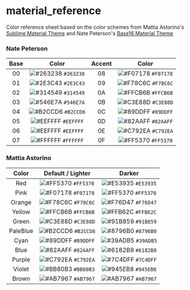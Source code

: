 # material_reference

Color reference sheet based on the color schemes from Mattia Astorino's [Sublime Material Theme](https://github.com/equinusocio/material-theme) and Nate Peterson's [Base16 Material Theme](https://github.com/ntpeters/base16-materialtheme-scheme)

### Nate Peterson

| Base | Color | Accent | Color |
|:-:|:--:|:-:|:--:|
| 00 |![#263238](https://place-hold.it/45x15/263238/000000?text=+) `#263238` | 08 |![#F07178](https://place-hold.it/45x15/F07178/000000?text=+) `#F07178` |
| 01 |![#2E3C43](https://place-hold.it/45x15/2E3C43/000000?text=+) `#2E3C43` | 09 |![#F78C6C](https://place-hold.it/45x15/F78C6C/000000?text=+) `#F78C6C` |
| 02 |![#314549](https://place-hold.it/45x15/314549/000000?text=+) `#314549` | 0A |![#FFCB6B](https://place-hold.it/45x15/FFCB6B/000000?text=+) `#FFCB6B` |
| 03 |![#546E7A](https://place-hold.it/45x15/546E7A/000000?text=+) `#546E7A` | 0B |![#C3E88D](https://place-hold.it/45x15/C3E88D/000000?text=+) `#C3E88D` |
| 04 |![#B2CCD6](https://place-hold.it/45x15/B2CCD6/000000?text=+) `#B2CCD6` | 0C |![#89DDFF](https://place-hold.it/45x15/89DDFF/000000?text=+) `#89DDFF` |
| 05 |![#EEFFFF](https://place-hold.it/45x15/EEFFFF/000000?text=+) `#EEFFFF` | 0D |![#82AAFF](https://place-hold.it/45x15/82AAFF/000000?text=+) `#82AAFF` |
| 06 |![#EEFFFF](https://place-hold.it/45x15/EEFFFF/000000?text=+) `#EEFFFF` | 0E |![#C792EA](https://place-hold.it/45x15/C792EA/000000?text=+) `#C792EA` |
| 07 |![#FFFFFF](https://place-hold.it/45x15/FFFFFF/000000?text=+) `#FFFFFF` | 0F |![#FF5370](https://place-hold.it/45x15/FF5370/000000?text=+) `#FF5370` |

### Mattia Astorino 
| Color      | Default / Lighter |  Darker    |
|:-:|:--:|:--:|
| Red    | ![#FF5370](https://place-hold.it/45x15/FF5370/000000?text=+) `#FF5370` | ![#E53935](https://place-hold.it/45x15/E53935/000000?text=+) `#E53935` |
| Pink   | ![#F07178](https://place-hold.it/45x15/F07178/000000?text=+) `#F07178` | ![#FF5370](https://place-hold.it/45x15/FF5370/000000?text=+) `#FF5370` |
| Orange | ![#F78C6C](https://place-hold.it/45x15/F78C6C/000000?text=+) `#F78C6C` | ![#F76D47](https://place-hold.it/45x15/F76D47/000000?text=+) `#F76D47` |
| Yellow | ![#FFCB6B](https://place-hold.it/45x15/FFCB6B/000000?text=+) `#FFCB6B` | ![#FFB62C](https://place-hold.it/45x15/FFB62C/000000?text=+) `#FFB62C` |
| Green  | ![#C3E88D](https://place-hold.it/45x15/C3E88D/000000?text=+) `#C3E88D` | ![#91B859](https://place-hold.it/45x15/91B859/000000?text=+) `#91B859` |
|PaleBlue| ![#B2CCD6](https://place-hold.it/45x15/B2CCD6/000000?text=+) `#B2CCD6` | ![#8796B0](https://place-hold.it/45x15/8796B0/000000?text=+) `#8796B0` |
| Cyan   | ![#89DDFF](https://place-hold.it/45x15/89DDFF/000000?text=+) `#89DDFF` | ![#39ADB5](https://place-hold.it/45x15/39ADB5/000000?text=+) `#39ADB5` |
| Blue   | ![#82AAFF](https://place-hold.it/45x15/82AAFF/000000?text=+) `#82AAFF` | ![#6182B8](https://place-hold.it/45x15/6182B8/000000?text=+) `#6182B8` |
| Purple | ![#C792EA](https://place-hold.it/45x15/C792EA/000000?text=+) `#C792EA` | ![#7C4DFF](https://place-hold.it/45x15/7C4DFF/000000?text=+) `#7C4DFF` |
| Violet | ![#BB80B3](https://place-hold.it/45x15/BB80B3/000000?text=+) `#BB80B3` | ![#945EB8](https://place-hold.it/45x15/945EB8/000000?text=+) `#945EB8` |
| Brown  | ![#AB7967](https://place-hold.it/45x15/AB7967/000000?text=+) `#AB7967` | ![#AB7967](https://place-hold.it/45x15/AB7967/000000?text=+) `#AB7967` |
